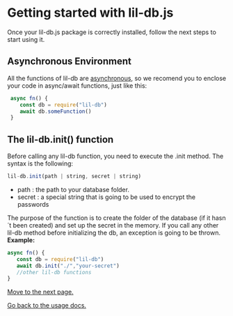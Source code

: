 ﻿# Getting started with lil-db.js

Once your lil-db.js package is correctly installed, follow the next steps to start using it.

## Asynchronous Environment
All the functions of lil-db are [asynchronous](https://developer.mozilla.org/en-US/docs/Web/JavaScript/Reference/Statements/async_function), so we recomend you to enclose your code in async/await functions, just like this:
```js
 async fn() {
    const db = require("lil-db")
    await db.someFunction()
 }
  ```
## The lil-db.init() function
Before calling any lil-db function, you need to execute the .init method.
The syntax is the following:
```js
lil-db.init(path | string, secret | string)
```

 - path : the path to your database folder.
 - secret : a special string that is going to be used to encrypt the passwords
 
 The purpose of the function is to create the folder of the database (if it hasn´t been created) and set up the secret in the memory. If you call any other lil-db method before initializing the db, an exception is going to be thrown.
**Example:**
```js
async fn() {
   const db = require("lil-db")
   await db.init("./","your-secret")
   //other lil-db functions
}
```

[Move to the next page.](https://www.github.com/santiagomirantes/lil-db-docs/blob/main/Usage/newCollection)

[Go back to the usage docs.](https://www.github.com/santiagomirantes/lil-db-docs/blob/main/Usage/USAGE_DOCS.md)



 
